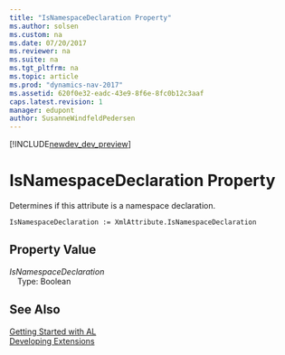 ```yaml
---
title: "IsNamespaceDeclaration Property"
ms.author: solsen
ms.custom: na
ms.date: 07/20/2017
ms.reviewer: na
ms.suite: na
ms.tgt_pltfrm: na
ms.topic: article
ms.prod: "dynamics-nav-2017"
ms.assetid: 620f0e32-eadc-43e9-8f6e-8fc0b12c3aaf
caps.latest.revision: 1
manager: edupont
author: SusanneWindfeldPedersen
---
```


[!INCLUDE[newdev_dev_preview](../includes/newdev_dev_preview.md)]

# IsNamespaceDeclaration Property
Determines if this attribute is a namespace declaration.  
```  
IsNamespaceDeclaration := XmlAttribute.IsNamespaceDeclaration  
```  
## Property Value
*IsNamespaceDeclaration*  
&emsp;Type: Boolean  
  
## See Also
[Getting Started with AL](../devenv-get-started.md)  
[Developing Extensions](../devenv-dev-overview.md)  
